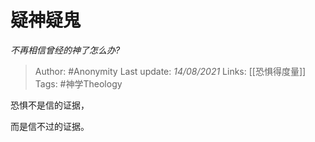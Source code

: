# 疑神疑鬼
*不再相信曾经的神了怎么办?*

> Author: #Anonymity 
Last update: *14/08/2021* 
Links: [[恐惧得度量]] 
Tags: #神学Theology 
  

恐惧不是信的证据，

而是信不过的证据。